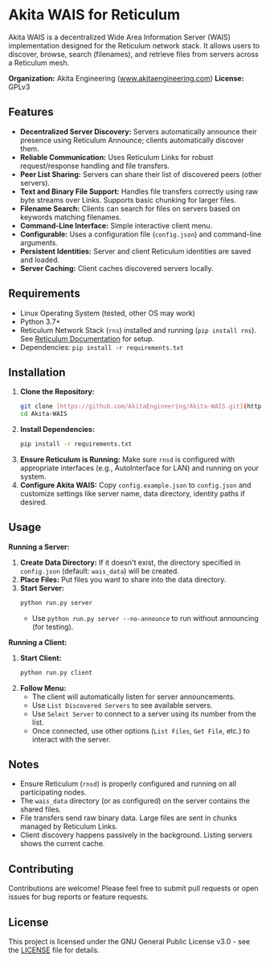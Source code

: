 # Akita WAIS for Reticulum

Akita WAIS is a decentralized Wide Area Information Server (WAIS) implementation designed for the Reticulum network stack. It allows users to discover, browse, search (filenames), and retrieve files from servers across a Reticulum mesh.

**Organization:** Akita Engineering (www.akitaengineering.com)
**License:** GPLv3

## Features

* **Decentralized Server Discovery:** Servers automatically announce their presence using Reticulum Announce; clients automatically discover them.
* **Reliable Communication:** Uses Reticulum Links for robust request/response handling and file transfers.
* **Peer List Sharing:** Servers can share their list of discovered peers (other servers).
* **Text and Binary File Support:** Handles file transfers correctly using raw byte streams over Links. Supports basic chunking for larger files.
* **Filename Search:** Clients can search for files on servers based on keywords matching filenames.
* **Command-Line Interface:** Simple interactive client menu.
* **Configurable:** Uses a configuration file (`config.json`) and command-line arguments.
* **Persistent Identities:** Server and client Reticulum identities are saved and loaded.
* **Server Caching:** Client caches discovered servers locally.

## Requirements

* Linux Operating System (tested, other OS may work)
* Python 3.7+
* Reticulum Network Stack (`rns`) installed and running (`pip install rns`). See [Reticulum Documentation](https://reticulum.network/manual/) for setup.
* Dependencies: `pip install -r requirements.txt`

## Installation

1.  **Clone the Repository:**
    ```bash
    git clone [https://github.com/AkitaEngineering/Akita-WAIS.git](https://github.com/AkitaEngineering/Akita-WAIS.git)
    cd Akita-WAIS
    ```
2.  **Install Dependencies:**
    ```bash
    pip install -r requirements.txt
    ```
3.  **Ensure Reticulum is Running:** Make sure `rnsd` is configured with appropriate interfaces (e.g., AutoInterface for LAN) and running on your system.
4.  **Configure Akita WAIS:** Copy `config.example.json` to `config.json` and customize settings like server name, data directory, identity paths if desired.

## Usage

**Running a Server:**

1.  **Create Data Directory:** If it doesn't exist, the directory specified in `config.json` (default: `wais_data`) will be created.
2.  **Place Files:** Put files you want to share into the data directory.
3.  **Start Server:**
    ```bash
    python run.py server
    ```
    * Use `python run.py server --no-announce` to run without announcing (for testing).

**Running a Client:**

1.  **Start Client:**
    ```bash
    python run.py client
    ```
2.  **Follow Menu:**
    * The client will automatically listen for server announcements.
    * Use `List Discovered Servers` to see available servers.
    * Use `Select Server` to connect to a server using its number from the list.
    * Once connected, use other options (`List Files`, `Get File`, etc.) to interact with the server.

## Notes

* Ensure Reticulum (`rnsd`) is properly configured and running on all participating nodes.
* The `wais_data` directory (or as configured) on the server contains the shared files.
* File transfers send raw binary data. Large files are sent in chunks managed by Reticulum Links.
* Client discovery happens passively in the background. Listing servers shows the current cache.

## Contributing

Contributions are welcome! Please feel free to submit pull requests or open issues for bug reports or feature requests.

## License

This project is licensed under the GNU General Public License v3.0 - see the [LICENSE](LICENSE) file for details.
